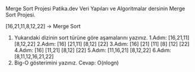 Merge Sort Projesi
Patika.dev Veri Yapıları ve Algoritmalar dersinin Merge Sort Projesi.

[16,21,11,8,12,22] -> Merge Sort
1) Yukarıdaki dizinin sort türüne göre aşamalarını yazınız.
1.Adım:        [16,21,11]  [8,12,22]
2.Adım:     [16] [21,11]    [8,12] [22]
3.Adım:  [16]  [21]  [11]  [8]  [12]  [22] 
4.Adım:     [16] [11,21]    [8,12] [22]
5.Adım:        [11,16,21]  [8,12,22]
6.Adım:          [8,11,12,16,21,22]
2) Big-O gösterimini yazınız.
Cevap: O(nlogn)